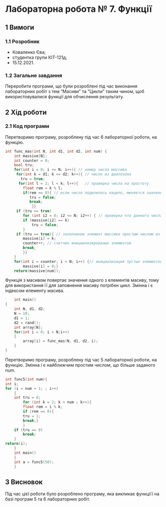# Лабораторна робота № 7. Функції

## 1 Вимоги

### 1.1 Розробник

* Коваленко Єва;
* студентка групи КІТ-121д;
* 15.12.2021.

### 1.2 Загальне завдання
Переробити програми, що були розроблені під час виконання лабораторних робіт з тем
“Масиви” та “Цикли” таким чином, щоб використовувалися функції для обчислення результату.
## 2 Хід роботи

### 2.1 Код програми
Перетворимо програму, розроблену під час 6 лабораторної роботи, на функцію. 
```c
int func_mas(int N, int d1, int d2, int num) {
	int massive[N];
	int counter = 0;	
	bool tru;
	for(int i = 0; i <= N; i++){ // номер числа массива	 
	 for(int k = d1; k <= d2; k++){ // число из диапозона
	   tru = true;
	  for(int l = 2; l < k; l++){   // проверка числа на простоту 
		float rem = k % l; 
		if(rem == 0){ // если число поделилось нацело, меняется значение для проверки и выходит из цикла
		   tru = false;
		   break;
			}}
	 if (tru == true)
	 	for (int i2 = 0; i2 <= N; i2++) { // проверка что данного числа еще не было в массиве 
	 	if (massive[i2] == k) 
	 		tru = false;
	 	}
	 if (tru == true){ // заполнение элемент массива простым числом из диапозона
	 	massive[i] = k;
		counter++; // счетчик инициализированых элементов
		break;
		}}
	}
	for(int i = counter; i < N; i++) {// инициализация пустых элементов массива нулями по счетчику заполненных элем.
		massive[i] = 0;}
	return(massive[num]);
```
Функція з масивом повертає значення одного з елементів масиву, тому для використання її для заповнення масиву потрібен цикл. Змінна i є індексом елементу масива.
```c
	int main() 
{	
	int N, d1, d2;
	N = 10;
	d1 = 1;
	d2 = rand();
	int array[N];
	for(int i = 0; i < N;i++)
	{
		array[i] = func_mas(N, d1, d2, i);
	}
}
```
Перетворимо програму, розроблену під час 5 лабораторної роботи, на функцію. Змінна i є найближчим простим числом, що більше заданого num.
```c
int func5(int num){
int i;
for (i = num + 1; ; i++)
	{ 
	int tru = 0;
		for (int k = 2; k < num ; k++){		
		float rem = i % k;
		if (rem == 0){
		tru = 1;
		break;}
		}
	if (tru == 0)
		break;
	}
return(i);
	}
	int main() 
	{
	int a = func5(50);
	}
```
## 3 Висновок
Під час цієї роботи було розроблено програму, яка викликає функціїї на базі програм 5 та 6 лабораторних робіт.

